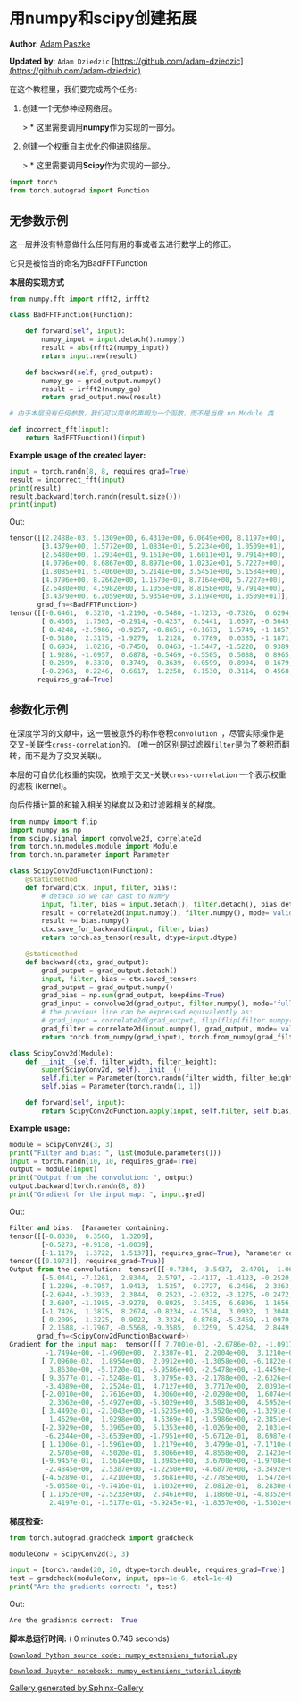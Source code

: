 

# 用numpy和scipy创建拓展

**Author**: [Adam Paszke](https://github.com/apaszke)

**Updated by**: `Adam Dziedzic`  [https://github.com/adam-dziedzic](https://github.com/adam-dziedzic)

在这个教程里，我们要完成两个任务:

1.  创建一个无参神经网络层。

    &gt; *   这里需要调用**numpy**作为实现的一部分。

2.  创建一个权重自主优化的伸进网络层。

    &gt; *   这里需要调用**Scipy**作为实现的一部分。

```python
import torch
from torch.autograd import Function

```

## 无参数示例

这一层并没有特意做什么任何有用的事或者去进行数学上的修正。

它只是被恰当的命名为BadFFTFunction

**本层的实现方式**

```python
from numpy.fft import rfft2, irfft2

class BadFFTFunction(Function):

    def forward(self, input):
        numpy_input = input.detach().numpy()
        result = abs(rfft2(numpy_input))
        return input.new(result)

    def backward(self, grad_output):
        numpy_go = grad_output.numpy()
        result = irfft2(numpy_go)
        return grad_output.new(result)

# 由于本层没有任何参数，我们可以简单的声明为一个函数，而不是当做 nn.Module 类

def incorrect_fft(input):
    return BadFFTFunction()(input)

```

**Example usage of the created layer:**

```python
input = torch.randn(8, 8, requires_grad=True)
result = incorrect_fft(input)
print(result)
result.backward(torch.randn(result.size()))
print(input)

```

Out:

```python
tensor([[2.2488e-03, 5.1309e+00, 6.4310e+00, 6.0649e+00, 8.1197e+00],
        [3.4379e+00, 1.5772e+00, 1.0834e+01, 5.2234e+00, 1.0509e+01],
        [2.6480e+00, 1.2934e+01, 9.1619e+00, 1.6011e+01, 9.7914e+00],
        [4.0796e+00, 8.6867e+00, 8.8971e+00, 1.0232e+01, 5.7227e+00],
        [1.8085e+01, 5.4060e+00, 5.2141e+00, 3.5451e+00, 5.1584e+00],
        [4.0796e+00, 8.2662e+00, 1.1570e+01, 8.7164e+00, 5.7227e+00],
        [2.6480e+00, 4.5982e+00, 1.1056e+00, 8.8158e+00, 9.7914e+00],
        [3.4379e+00, 6.2059e+00, 5.9354e+00, 3.1194e+00, 1.0509e+01]],
       grad_fn=<BadFFTFunction>)
tensor([[-0.6461,  0.3270, -1.2190, -0.5480, -1.7273, -0.7326,  0.6294, -0.2311],
        [ 0.4305,  1.7503, -0.2914, -0.4237,  0.5441,  1.6597, -0.5645, -0.7901],
        [ 0.4248, -2.5986, -0.9257, -0.8651, -0.1673,  1.5749, -1.1857,  1.2867],
        [-0.5180,  2.3175, -1.9279,  1.2128,  0.7789,  0.0385, -1.1871,  0.3431],
        [ 0.6934,  1.0216, -0.7450,  0.0463, -1.5447, -1.5220,  0.9389, -0.5811],
        [ 1.9286, -1.0957,  0.6878, -0.5469, -0.5505,  0.5088,  0.8965,  0.4874],
        [-0.2699,  0.3370,  0.3749, -0.3639, -0.0599,  0.8904,  0.1679, -1.8218],
        [-0.2963,  0.2246,  0.6617,  1.2258,  0.1530,  0.3114,  0.4568,  0.6181]],
       requires_grad=True)

```

## 参数化示例

在深度学习的文献中，这一层被意外的称作卷积`convolution `，尽管实际操作是交叉-关联性`cross-correlation`的。 (唯一的区别是过滤器`filter`是为了卷积而翻转，而不是为了交叉关联)。

本层的可自优化权重的实现，依赖于交叉-关联`cross-correlation` 一个表示权重的滤核 (kernel)。

向后传播计算的和输入相关的梯度以及和过滤器相关的梯度。

```python
from numpy import flip
import numpy as np
from scipy.signal import convolve2d, correlate2d
from torch.nn.modules.module import Module
from torch.nn.parameter import Parameter

class ScipyConv2dFunction(Function):
    @staticmethod
    def forward(ctx, input, filter, bias):
        # detach so we can cast to NumPy
        input, filter, bias = input.detach(), filter.detach(), bias.detach()
        result = correlate2d(input.numpy(), filter.numpy(), mode='valid')
        result += bias.numpy()
        ctx.save_for_backward(input, filter, bias)
        return torch.as_tensor(result, dtype=input.dtype)

    @staticmethod
    def backward(ctx, grad_output):
        grad_output = grad_output.detach()
        input, filter, bias = ctx.saved_tensors
        grad_output = grad_output.numpy()
        grad_bias = np.sum(grad_output, keepdims=True)
        grad_input = convolve2d(grad_output, filter.numpy(), mode='full')
        # the previous line can be expressed equivalently as:
        # grad_input = correlate2d(grad_output, flip(flip(filter.numpy(), axis=0), axis=1), mode='full')
        grad_filter = correlate2d(input.numpy(), grad_output, mode='valid')
        return torch.from_numpy(grad_input), torch.from_numpy(grad_filter).to(torch.float), torch.from_numpy(grad_bias).to(torch.float)

class ScipyConv2d(Module):
    def __init__(self, filter_width, filter_height):
        super(ScipyConv2d, self).__init__()
        self.filter = Parameter(torch.randn(filter_width, filter_height))
        self.bias = Parameter(torch.randn(1, 1))

    def forward(self, input):
        return ScipyConv2dFunction.apply(input, self.filter, self.bias)

```

**Example usage:**

```python
module = ScipyConv2d(3, 3)
print("Filter and bias: ", list(module.parameters()))
input = torch.randn(10, 10, requires_grad=True)
output = module(input)
print("Output from the convolution: ", output)
output.backward(torch.randn(8, 8))
print("Gradient for the input map: ", input.grad)

```

Out:

```python
Filter and bias:  [Parameter containing:
tensor([[-0.8330,  0.3568,  1.3209],
        [-0.5273, -0.9138, -1.0039],
        [-1.1179,  1.3722,  1.5137]], requires_grad=True), Parameter containing:
tensor([[0.1973]], requires_grad=True)]
Output from the convolution:  tensor([[-0.7304, -3.5437,  2.4701,  1.0625, -1.8347,  3.3246,  2.5547, -1.1341],
        [-5.0441, -7.1261,  2.8344,  2.5797, -2.4117, -1.4123, -0.2520, -3.1231],
        [ 1.2296, -0.7957,  1.9413,  1.5257,  0.2727,  6.2466,  2.3363,  2.1833],
        [-2.6944, -3.3933,  2.3844,  0.2523, -2.0322, -3.1275, -0.2472,  1.5382],
        [ 3.6807, -1.1985, -3.9278,  0.8025,  3.3435,  6.6806,  1.1656,  1.3711],
        [-1.7426,  1.3875,  8.2674, -0.8234, -4.7534,  3.0932,  1.3048,  2.1184],
        [ 0.2095,  1.3225,  0.9022,  3.3324,  0.8768, -5.3459, -1.0970, -4.5304],
        [ 2.1688, -1.7967, -0.5568, -9.3585,  0.3259,  5.4264,  2.8449,  6.8120]],
       grad_fn=<ScipyConv2dFunctionBackward>)
Gradient for the input map:  tensor([[ 7.7001e-01, -2.6786e-02, -1.0917e+00, -4.1148e-01,  2.2833e-01,
         -1.7494e+00, -1.4960e+00,  2.3307e-01,  2.2004e+00,  3.1210e+00],
        [ 7.0960e-02,  1.8954e+00,  2.0912e+00, -1.3058e+00, -6.1822e-02,
          3.8630e+00, -5.1720e-01, -6.9586e+00, -2.5478e+00, -1.4459e+00],
        [ 9.3677e-01, -7.5248e-01,  3.0795e-03, -2.1788e+00, -2.6326e+00,
         -3.4089e+00,  2.2524e-01,  4.7127e+00,  3.7717e+00,  2.0393e+00],
        [-2.0010e+00,  2.7616e+00,  4.0060e+00, -2.0298e+00,  1.6074e+00,
          2.3062e+00, -5.4927e+00, -5.3029e+00,  3.5081e+00,  4.5952e+00],
        [ 3.4492e-01, -2.3043e+00, -1.5235e+00, -3.3520e+00, -1.3291e-01,
          1.4629e+00,  1.9298e+00,  4.5369e-01, -1.5986e+00, -2.3851e+00],
        [-2.3929e+00,  5.3965e+00,  5.1353e+00, -1.0269e+00,  2.1031e+00,
         -6.2344e+00, -3.6539e+00, -1.7951e+00, -5.6712e-01,  8.6987e-01],
        [ 1.1006e-01, -1.5961e+00,  1.2179e+00,  3.4799e-01, -7.1710e-01,
          2.5705e+00,  4.5020e-01,  3.8066e+00,  4.8558e+00,  2.1423e+00],
        [-9.9457e-01,  1.5614e+00,  1.3985e+00,  3.6700e+00, -1.9708e+00,
         -2.4845e+00,  2.5387e+00, -1.2250e+00, -4.6877e+00, -3.3492e+00],
        [-4.5289e-01,  2.4210e+00,  3.3681e+00, -2.7785e+00,  1.5472e+00,
         -5.0358e-01, -9.7416e-01,  1.1032e+00,  2.0812e-01,  8.2830e-01],
        [ 1.1052e+00, -2.5233e+00,  2.0461e+00,  1.1886e-01, -4.8352e+00,
          2.4197e-01, -1.5177e-01, -6.9245e-01, -1.8357e+00, -1.5302e+00]])

```

**梯度检查:**

```python
from torch.autograd.gradcheck import gradcheck

moduleConv = ScipyConv2d(3, 3)

input = [torch.randn(20, 20, dtype=torch.double, requires_grad=True)]
test = gradcheck(moduleConv, input, eps=1e-6, atol=1e-4)
print("Are the gradients correct: ", test)

```

Out:

```python
Are the gradients correct:  True

```

**脚本总运行时间:** ( 0 minutes 0.746 seconds)

[`Download Python source code: numpy_extensions_tutorial.py`](../_downloads/f90300e089ec4a4b37bb662251daec65/numpy_extensions_tutorial.py)

[`Download Jupyter notebook: numpy_extensions_tutorial.ipynb`](../_downloads/36e0b75bb574c654dd2e56581312013b/numpy_extensions_tutorial.ipynb)

[Gallery generated by Sphinx-Gallery](https://sphinx-gallery.readthedocs.io)

